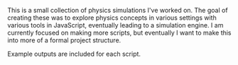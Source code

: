 This is a small collection of physics simulations I've worked on. The goal of creating these was to explore physics concepts in various settings with various tools in JavaScript, eventually leading to a simulation engine. I am currently focused on making more scripts, but eventually I want to make this into more of a formal project structure.

Example outputs are included for each script.
